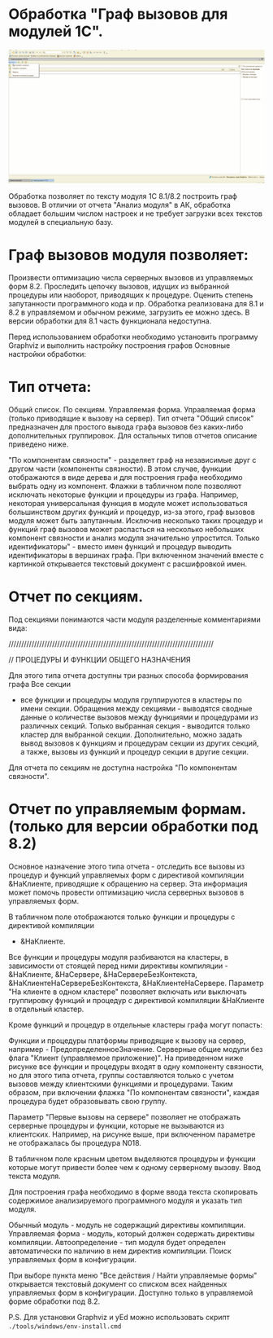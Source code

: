 Обработка "Граф вызовов для модулей 1С".
========================================
![Работа с обработкой](1C%20Functin%20to%20yEd.gif)

Обработка позволяет по тексту модуля 1С 8.1/8.2 построить граф вызовов. В
отличии от отчета "Анализ модуля" в АК, обработка обладает большим числом
настроек и не требует загрузки всех текстов модулей в специальную базу.

Граф вызовов модуля позволяет:
==============================

Произвести оптимизацию числа серверных вызовов из управляемых форм 8.2.
Проследить цепочку вызовов, идущих из выбранной процедуры или наоборот,
приводящих к процедуре. Оценить степень запутанности программного кода и пр.
Обработка реализована для 8.1 и 8.2 в управляемом и обычном режиме, загрузить ее
можно здесь. В версии обработки для 8.1 часть функционала недоступна.

Перед использованием обработки необходимо установить программу Graphviz и
выполнить настройку построения графов Основные настройки обработки:

Тип отчета:
===========

Общий список. По секциям. Управляемая форма. Управляемая форма (только
приводящие к вызову на сервер). Тип отчета "Общий список" предназначен для
простого вывода графа вызовов без каких-либо дополнительных группировок. Для
остальных типов отчетов описание приведено ниже.

"По компонентам связности" - разделяет граф на независимые друг с другом части
(компоненты связности). В этом случае, функции отображаются в виде дерева и для
построения графа необходимо выбрать одну из компонент. Флажки в табличном поле
позволяют исключать некоторые функции и процедуры из графа. Например, некоторая
универсальная функция в модуле может использоваться большинством других функций
и процедур, из-за этого, граф вызовов модуля может быть запутанным. Исключив
несколько таких процедур и функций граф вызовов может распасться на несколько
небольших компонент связности и анализ модуля значительно упростится. Только
идентификаторы" - вместо имен функций и процедур выводить идентификаторы в
вершинах графа. При включенном значений вместе с картинкой открывается текстовый
документ с расшифровкой имен.

Отчет по секциям.
=================

Под секциями понимаются части модуля разделенные комментариями вида:

////////////////////////////////////////////////////////////////////////////////

// ПРОЦЕДУРЫ И ФУНКЦИИ ОБЩЕГО НАЗНАЧЕНИЯ

Для этого типа отчета доступны три разных способа формирования графа Все секции
- все функции и процедуры модуля группируются в кластеры по имени секции.
Обращения между секциями - выводятся сводные данные о количестве вызовов между
функциями и процедурами из различных секций. Только выбранная секция - выводится
только кластер для выбранной секции. Дополнительно, можно задать вывод вызовов к
функциям и процедурам секции из других секций, а также, вызовы из функций и
процедур секции в другие секции.

Для отчета по секциям не доступна настройка "По компонентам связности".

Отчет по управляемым формам. (только для версии обработки под 8.2)
==================================================================

Основное назначение этого типа отчета - отследить все вызовы из процедур и
функций управляемых форм с директивой компиляции &НаКлиенте, приводящие к
обращению на сервер. Эта информация может помочь провести оптимизацию числа
серверных вызовов в управляемых форм.

В табличном поле отображаются только функции и процедуры с директивой компиляции
- &НаКлиенте.

Все функции и процедуры модуля разбиваются на кластеры, в зависимости от стоящей
перед ними директивы компиляции - &НаКлиенте, &НаСервере,
&НаСервереБезКонтекста, &НаКлиентеНаСервереБезКонтекста, &НаКлиентеНаСервере.
Параметр "На клиенте в одном кластере" позволяет включать или выключать
группировку функций и процедур с директивой компиляции &НаКлиенте в отдельный
кластер.

Кроме функций и процедур в отдельные кластеры графа могут попасть:

Функции и процедуры платформы приводящие к вызову на сервер, например -
ПредопределенноеЗначение. Серверные общие модули без флага "Клиент (управляемое
приложение)". На приведенном ниже рисунке все функции и процедуры входят в одну
компоненту связности, но для этого типа отчета, группы составляются только с
учетом вызовов между клиентскими функциями и процедурами. Таким образом, при
включении флажка "По компонентам связности", каждая процедура будет образовывать
свою группу.

Параметр "Первые вызовы на сервере" позволяет не отображать серверные процедуры
и функции, которые не вызываются из клиентских. Например, на рисунке выше, при
включенном параметре не отображалась бы процедура N018.

В табличном поле красным цветом выделяются процедуры и функции которые могут
привести более чем к одному серверному вызову. Ввод текста модуля.

Для построения графа необходимо в форме ввода текста скопировать содержимое
анализируемого программного модуля и указать тип модуля.

Обычный модуль - модуль не содержащий директивы компиляции. Управляемая форма -
модуль, который должен содержать директивы компиляции. Автоопределение - тип
модуля будет определен автоматически по наличию в нем директив компиляции. Поиск
управляемых форм в конфигурации.

При выборе пункта меню "Все действия / Найти управляемые формы" открывается
текстовый документ со списком всех найденных управляемых форм в конфигурации.
Доступно только в управляемой форме обработки под 8.2.

P.S. Для установки Graphviz и yEd можно использовать скрипт
`./tools/windows/env-install.cmd`